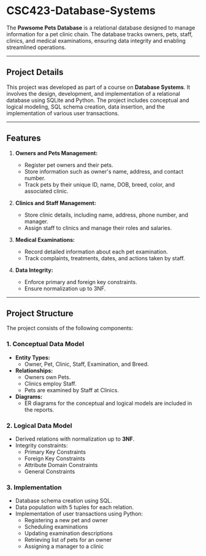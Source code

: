 # CSC423-Database-Systems

The **Pawsome Pets Database** is a relational database designed to manage information for a pet clinic chain. The database tracks owners, pets, staff, clinics, and medical examinations, ensuring data integrity and enabling streamlined operations.

---

## Project Details

This project was developed as part of a course on **Database Systems**. It involves the design, development, and implementation of a relational database using SQLite and Python. The project includes conceptual and logical modeling, SQL schema creation, data insertion, and the implementation of various user transactions.

---

## Features

1. **Owners and Pets Management:**
   - Register pet owners and their pets.
   - Store information such as owner's name, address, and contact number.
   - Track pets by their unique ID, name, DOB, breed, color, and associated clinic.

2. **Clinics and Staff Management:**
   - Store clinic details, including name, address, phone number, and manager.
   - Assign staff to clinics and manage their roles and salaries.

3. **Medical Examinations:**
   - Record detailed information about each pet examination.
   - Track complaints, treatments, dates, and actions taken by staff.

4. **Data Integrity:**
   - Enforce primary and foreign key constraints.
   - Ensure normalization up to 3NF.

---

## Project Structure

The project consists of the following components:

### 1. Conceptual Data Model 
- **Entity Types:**
  - Owner, Pet, Clinic, Staff, Examination, and Breed.
- **Relationships:**
  - Owners own Pets.
  - Clinics employ Staff.
  - Pets are examined by Staff at Clinics.
- **Diagrams:**
  - ER diagrams for the conceptual and logical models are included in the reports.

### 2. Logical Data Model
- Derived relations with normalization up to **3NF**.
- Integrity constraints:
  - Primary Key Constraints
  - Foreign Key Constraints
  - Attribute Domain Constraints
  - General Constraints

### 3. Implementation
- Database schema creation using SQL.
- Data population with 5 tuples for each relation.
- Implementation of user transactions using Python:
  - Registering a new pet and owner
  - Scheduling examinations
  - Updating examination descriptions
  - Retrieving list of pets for an owner
  - Assigning a manager to a clinic
